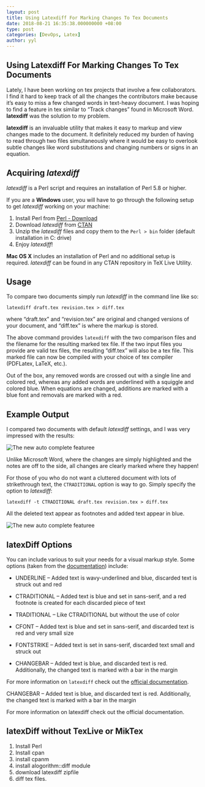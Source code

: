 ```yaml
---
layout: post
title: Using Latexdiff For Marking Changes To Tex Documents
date: 2018-08-21 16:35:38.000000000 +08:00
type: post
categories: [DevOps, Latex]
author: yyl
---
```


Using Latexdiff For Marking Changes To Tex Documents
----------------------------------------------------------------------------------------------------------------------------------

Lately, I have been working on tex projects that involve a few collaborators. I find it hard to keep track of all the changes the contributors make because it’s easy to miss a few changed words in text\-heavy document. I was hoping to find a feature in tex similar to “Track changes” found in Microsoft Word. **latexdiff** was the solution to my problem.

**latexdiff** is an invaluable utility that makes it easy to markup and view changes made to the document. It definitely reduced my burden of having to read through two files simultaneously where it would be easy to overlook subtle changes like word substitutions and changing numbers or signs in an equation.

Acquiring _latexdiff_
---------------------

_latexdiff_ is a Perl script and requires an installation of Perl 5.8 or higher.

If you are a **Windows** user, you will have to go through the following setup to get _latexdiff_ working on your machine:

1.  Install Perl from [Perl \- Download](http://www.perl.org/get.html)
2.  Download _latexdiff_ from [CTAN](http://www.ctan.org/tex-archive/support/latexdiff)
3.  Unzip the _latexdiff_ files and copy them to the `Perl > bin` folder (default installation in C: drive)
4.  Enjoy _latexdiff_!

**Mac OS X** includes an installation of Perl and no additional setup is required. _latexdiff_ can be found in any CTAN repository in TeX Live Utility.

Usage
-----

To compare two documents simply run _latexdiff_ in the command line like so:

    latexdiff draft.tex revision.tex > diff.tex
    

where “draft.tex” and “revision.tex” are original and changed versions of your document, and “diff.tex” is where the markup is stored.

The above command provides `latexdiff` with the two comparison files and the filename for the resulting marked tex file. If the two input files you provide are valid tex files, the resulting “diff.tex” will also be a tex file. This marked file can now be compiled with your choice of tex compiler (PDFLatex, LaTeX, etc.).

Out of the box, any removed words are crossed out with a single line and colored red, whereas any added words are underlined with a squiggle and colored blue. When equations are changed, additions are marked with a blue font and removals are marked with a red.

Example Output
--------------

I compared two documents with default _latexdiff_ settings, and I was very impressed with the results:

![The new auto complete featuree](https://cdn.sharelatex.com/blog/images/latexdiff/default-format-latexdiff.png)

Unlike Microsoft Word, where the changes are simply highlighted and the notes are off to the side, all changes are clearly marked where they happen!

For those of you who do not want a cluttered document with lots of strikethrough text, the `CTRADITIONAL` option is way to go. Simply specify the option to _latexdiff_:

    latexdiff -t CTRADITIONAL draft.tex revision.tex > diff.tex
    

All the deleted text appear as footnotes and added text appear in blue.

![The new auto complete featuree](https://cdn.sharelatex.com/blog/images/latexdiff/changes-in-footer-latexdiff.png)

latexDiff Options
-----------------

You can include various to suit your needs for a visual markup style. Some options (taken from the [documentation](http://ctan.mirrorcatalogs.com/support/latexdiff/doc/latexdiff-man.pdf)) include:

*   UNDERLINE – Added text is wavy\-underlined and blue, discarded text is struck out and red
    
*   CTRADITIONAL – Added text is blue and set in sans\-serif, and a red footnote is created for each discarded piece of text
    
*   TRADITIONAL – Like CTRADITIONAL but without the use of color
    
*   CFONT – Added text is blue and set in sans\-serif, and discarded text is red and very small size
    
*   FONTSTRIKE – Added text is set in sans\-serif, discarded text small and struck out
    
*   CHANGEBAR – Added text is blue, and discarded text is red. Additionally, the changed text is marked with a bar in the margin
    

For more information on `latexdiff` check out the [official documentation](http://ctan.mirrorcatalogs.com/support/latexdiff/doc/latexdiff-man.pdf).

CHANGEBAR – Added text is blue, and discarded text is red. Additionally, the changed text is marked with a bar in the margin

For more information on latexdiff check out the official documentation.


latexDiff without TexLive or MikTex
-----------------

1. Install Perl
2. Install cpan
3. install cpanm
4. install alogorithm::diff module
5. download latexdiff zipfile
6. diff tex files.
